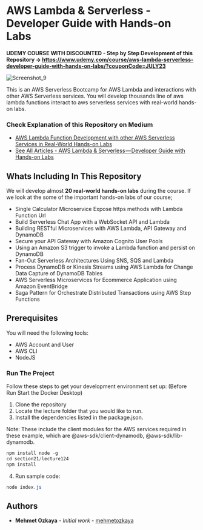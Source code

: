 # AWS Lambda & Serverless - Developer Guide with Hands-on Labs

**UDEMY COURSE WITH DISCOUNTED - Step by Step Development of this Repository -> https://www.udemy.com/course/aws-lambda-serverless-developer-guide-with-hands-on-labs/?couponCode=JULY23**

![Screenshot_9](https://user-images.githubusercontent.com/1147445/185224326-5c554a5b-9aee-4954-9f7e-d5f177b4a3ce.png)

This is an AWS Serverless Bootcamp for AWS Lambda and interactions with other AWS Serverless services. You will develop thousands line of aws lambda functions interact to aws serverless services with real-world hands-on labs.

### Check Explanation of this Repository on Medium
* [AWS Lambda Function Development with other AWS Serverless Services in Real-World Hands-on Labs](https://medium.com/aws-lambda-serverless-developer-guide-with-hands/aws-lambda-function-development-with-other-aws-serverless-services-in-real-world-hands-on-labs-869a1576a701)
* [See All Articles - AWS Lambda & Serverless — Developer Guide with Hands-on Labs](https://medium.com/aws-lambda-serverless-developer-guide-with-hands)



## Whats Including In This Repository
We will develop almost **20 real-world hands-on labs** during the course. If we look at the some of the important hands-on labs of our course;

* Single Calculator Microservice Expose https methods with Lambda Function Url
* Build Serverless Chat App with a WebSocket API and Lambda
* Building RESTful Microservices with AWS Lambda, API Gateway and DynamoDB
* Secure your API Gateway with Amazon Cognito User Pools
* Using an Amazon S3 trigger to invoke a Lambda function and persist on DynamoDB
* Fan-Out Serverless Architectures Using SNS, SQS and Lambda
* Process DynamoDB or Kinesis Streams using AWS Lambda for Change Data Capture of DynamoDB Tables
* AWS Serverless Microservices for Ecommerce Application using Amazon EventBridge
* Saga Pattern for Orchestrate Distributed Transactions using AWS Step Functions

## Prerequisites
You will need the following tools:

* AWS Account and User
* AWS CLI
* NodeJS

### Run The Project
Follow these steps to get your development environment set up: (Before Run Start the Docker Desktop)
1. Clone the repository
2. Locate the lecture folder that you would like to run.
3. Install the dependencies listed in the package.json.

Note: These include the client modules for the AWS services required in these example, which are @aws-sdk/client-dynamodb, @aws-sdk/lib-dynamodb.

```csharp
npm install node -g
cd section21/lecture124
npm install
```

4. Run sample code:

```csharp
node index.js
```

## Authors

* **Mehmet Ozkaya** - *Initial work* - [mehmetozkaya](https://github.com/mehmetozkaya)


